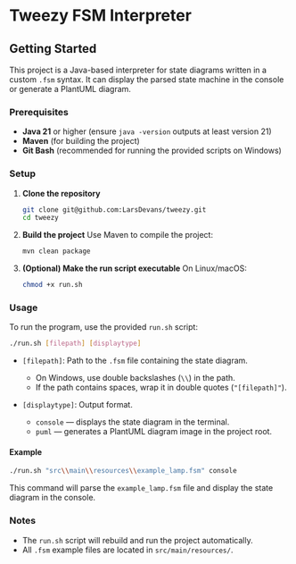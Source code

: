 # Tweezy FSM Interpreter

## Getting Started

This project is a Java-based interpreter for state diagrams written in a custom `.fsm` syntax. It can display the parsed state machine in the console or generate a PlantUML diagram.

### Prerequisites

- **Java 21** or higher (ensure `java -version` outputs at least version 21)
- **Maven** (for building the project)
- **Git Bash** (recommended for running the provided scripts on Windows)

### Setup

1. **Clone the repository**
   ```sh
   git clone git@github.com:LarsDevans/tweezy.git
   cd tweezy
   ```

2. **Build the project**
   Use Maven to compile the project:
   ```sh
   mvn clean package
   ```

3. **(Optional) Make the run script executable**
   On Linux/macOS:
   ```sh
   chmod +x run.sh
   ```

### Usage

To run the program, use the provided `run.sh` script:

```sh
./run.sh [filepath] [displaytype]
```

- `[filepath]`: Path to the `.fsm` file containing the state diagram.
  - On Windows, use double backslashes (`\\`) in the path.
  - If the path contains spaces, wrap it in double quotes (`"[filepath]"`).

- `[displaytype]`: Output format.
  - `console` — displays the state diagram in the terminal.
  - `puml` — generates a PlantUML diagram image in the project root.

#### Example

```sh
./run.sh "src\\main\\resources\\example_lamp.fsm" console
```

This command will parse the `example_lamp.fsm` file and display the state diagram in the console.

### Notes

- The `run.sh` script will rebuild and run the project automatically.
- All `.fsm` example files are located in `src/main/resources/`.
